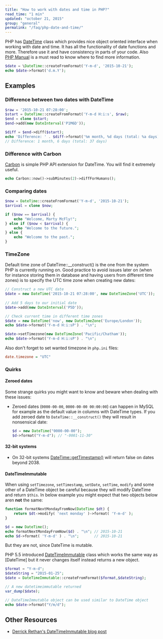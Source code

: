 ```yaml
---
title: "How to work with dates and time in PHP?"
read_time: "1 min"
updated: "october 21, 2015"
group: "general"
permalink: "/faq/php-date-and-time/"
---
```


PHP has [DateTime](http://php.net/manual/en/class.datetime.php) class which provides nice object oriented interface when working with date and time. It has all the functionality of date functions and more. Therefore use it and have consistency in parts of your code. Also [PHP Manual](http://php.net/manual/en/book.datetime.php) is a must read to know where to find more information.

```php
$date = \DateTime::createFromFormat('Y-m-d', '2015-10-21');
echo $date->format('d.m.Y');
```

## Examples

### Difference between two dates with DateTime

```php
$raw = '2015-10-21 07:28:00';
$start = DateTime::createFromFormat('Y-m-d H:i:s', $raw);
$end = clone $start;
$end->add(new DateInterval('P1M6D'));

$diff = $end->diff($start);
echo 'Difference: ' . $diff->format('%m month, %d days (total: %a days)') . "\n";
// Difference: 1 month, 6 days (total: 37 days)
```

### Difference with Carbon

[Carbon](https://github.com/briannesbitt/Carbon) is simple PHP API extension for DateTime. You will find it extremely useful.

```php
echo Carbon::now()->subMinutes(2)->diffForHumans();
```

### Comparing dates

```php
$now = DateTime::createFromFormat('Y-m-d', '2015-10-21');
$arrival = clone $now;

if ($now == $arrival) {
    echo "Welcome, Marty McFly!";
} else if ($now < $arrival) {
    echo "Welcome to the future.";
} else {
    echo "Welcome to the past.";
}
```

### TimeZone

Default time zone of DateTime::__construct() is the one from the system PHP is currently running on. Good practice to avoid issues later on (when for instance storing them in database and having users from different time zones) is to specify the UTC time zone when creating new dates:

```php
// Construct a new UTC date
$date = new DateTime('2015-10-21 07:28:00', new DateTimeZone('UTC'));
 
// Add 5 days to our initial date
$date->add(new DateInterval('P5D'));

// Check current time in different time zones
$date = new DateTime('now', new DateTimeZone('Europe/London'));
echo $date->format('Y-m-d H:i:sP') . "\n";

$date->setTimezone(new DateTimeZone('Pacific/Chatham'));
echo $date->format('Y-m-d H:i:sP') . "\n";
```

Also don't forget to set wanted timezone in `php.ini` files:

```ini
date.timezone = "UTC"
```

### Quirks

#### Zeroed dates

Some strange quirks you might want to know and beware when dealing with these issues:

* Zeroed dates (`0000-00-00`, `0000-00-00 00:00:00`) can happen in MySQL for example as the default value in columns with DateTime types. If you add zeroed date to `DateTime::__construct()` they will result in nonsensical date:

    ```php
    $d = new DateTime("0000-00-00");
    $d->format("Y-m-d"); // "-0001-11-30"
    ```

#### 32-bit systems

* On 32-bit systems [DateTime::getTimestamp()](http://php.net/manual/en/datetime.gettimestamp.php) will return false on dates beyond 2038.


#### DateTimeImmutable

When using `setTimezone`, `setTimestamp`, `setDate`, `setTime`, `modify` and some other of a DateTime object be careful because they will modify DateTime  and return `$this`. In below example you might expect that two objects below aren **not** the same:

```php
function formatNextMondayFromNow(DateTime $dt) {
    return $dt->modify( 'next monday' )->format( 'Y-m-d' );
}

$d = new DateTime();
echo formatNextMondayFromNow($d) . "\n"; // 2015-10-21
echo $d->format( 'Y-m-d' ) . "\n";       // 2015-10-21
```

But they are not, since DateTime is mutable.

PHP 5.5 introduced [DateTimeImmutable](http://php.net/manual/en/class.datetimeimmutable.php) class which works the same way as [DateTime] but it
never changes itself instead returns a new object.

```php
$format = "Y-m-d";
$dateString = "2015-01-25";
$date = DateTimeImmutable::createFromFormat($format,$dateString);

// A new datetimeimmutable returned
var_dump($date);

// DateTimeImmutable object can be used similar to DateTime object
echo $date->format("Y/m/d");
```

## Other Resources

* [Derrick Rethan's DateTimeImmutable blog post](http://derickrethans.nl/immutable-datetime.html)

